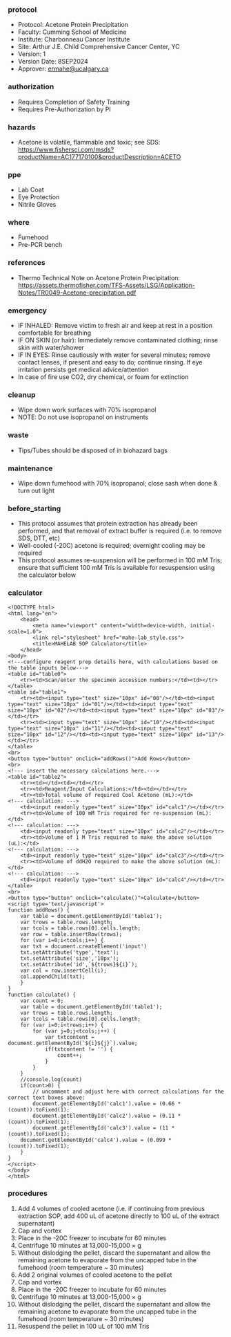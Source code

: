 
### protocol
- Protocol: Acetone Protein Precipitation
- Faculty: Cumming School of Medicine
- Institute: Charbonneau Cancer Institute
- Site: Arthur J.E. Child Comprehensive Cancer Center, YC
- Version: 1
- Version Date: 8SEP2024
- Approver: ermahe@ucalgary.ca

### authorization
- Requires Completion of Safety Training
- Requires Pre-Authorization by PI

### hazards
- Acetone is volatile, flammable and toxic; see SDS: https://www.fishersci.com/msds?productName=AC177170100&productDescription=ACETO

### ppe
- Lab Coat
- Eye Protection
- Nitrile Gloves

### where
- Fumehood
- Pre-PCR bench

### references
- Thermo Technical Note on Acetone Protein Precipitation: https://assets.thermofisher.com/TFS-Assets/LSG/Application-Notes/TR0049-Acetone-precipitation.pdf 

### emergency
- IF INHALED: Remove victim to fresh air and keep at rest in a position comfortable for breathing
- IF ON SKIN (or hair): Immediately remove contaminated clothing; rinse skin with water/shower
- IF IN EYES: Rinse cautiously with water for several minutes; remove contact lenses, if present and easy to do; continue rinsing. If eye irritation persists get medical advice/attention
- In case of fire use CO2, dry chemical, or foam for extinction

### cleanup
- Wipe down work surfaces with 70% isopropanol
- NOTE: Do not use isopropanol on instruments

### waste
- Tips/Tubes should be disposed of in biohazard bags

### maintenance
- Wipe down fumehood with 70% isopropanol; close sash when done & turn out light

### before_starting
- This protocol assumes that protein extraction has already been performed, and that removal of extract buffer is required (i.e. to remove SDS, DTT, etc)
- Well-cooled (-20C) acetone is required; overnight cooling may be required
- This protocol assumes re-suspension will be performed in 100 mM Tris; ensure that sufficient 100 mM Tris is available for resuspension using the calculator below

### calculator
~~~~
<!DOCTYPE html>
<html lang="en">
	<head>
		<meta name="viewport" content="width=device-width, initial-scale=1.0">
		<link rel="stylesheet" href="mahe-lab_style.css">
		<title>MAHELAB SOP Calculator</title>
	</head>
<body>
<!---configure reagent prep details here, with calculations based on the table inputs below--->
<table id="table0">
	<tr><td>Scan/enter the specimen accession numbers:</td><td></tr>
</table>
<table id="table1">
	<tr><td><input type="text" size="10px" id="00"/></td><td><input type="text" size="10px" id="01"/></td><td><input type="text" size="10px" id="02"/></td><td><input type="text" size="10px" id="03"/></td></tr>
	<tr><td><input type="text" size="10px" id="10"/></td><td><input type="text" size="10px" id="11"/></td><td><input type="text" size="10px" id="12"/></td><td><input type="text" size="10px" id="13"/></td></tr>
</table>
<br>
<button type="button" onclick="addRows()">Add Rows</button>
<br>
<!--- insert the necessary calculations here.--->
<table id="table2">
	<tr><td></td><td></td></tr>
	<tr><td>Reagent/Input Calculations:</td><td></td></tr>
	<tr><td>Total volume of required Cool Acetone (mL):</td>
<!--- calculation: --->
	<td><input readonly type="text" size="10px" id="calc1"/></td></tr>
	<tr><td>Volume of 100 mM Tris required for re-suspension (mL):</td>
<!--- calculation: --->
	<td><input readonly type="text" size="10px" id="calc2"/></td></tr>
	<tr><td>Volume of 1 M Tris required to make the above solution (uL):</td>
<!--- calculation: --->
	<td><input readonly type="text" size="10px" id="calc3"/></td></tr>
	<tr><td>Volume of ddH2O required to make the above solution (mL):</td>
<!--- calculation: --->
	<td><input readonly type="text" size="10px" id="calc4"/></td></tr>
</table>
<br>
<button type="button" onclick="calculate()">Calculate</button>
<script type='text/javascript'>
function addRows() {
    var table = document.getElementById('table1');
    var trows = table.rows.length;
    var tcols = table.rows[0].cells.length;
    var row = table.insertRow(trows);
    for (var i=0;i<tcols;i++) {
	var txt = document.createElement('input')
	txt.setAttribute('type','text');
	txt.setAttribute('size','10px');
	txt.setAttribute('id',`${trows}${i}`);
	var col = row.insertCell(i);
	col.appendChild(txt);
    }
}	
function calculate() {
    var count = 0;
    var table = document.getElementById('table1');
    var trows = table.rows.length;
    var tcols = table.rows[0].cells.length;
    for (var i=0;i<trows;i++) {
        for (var j=0;j<tcols;j++) {
            var txtcontent = document.getElementById(`${i}${j}`).value;
            if(txtcontent != '') {
                count++;
            }
        }
    }
    //console.log(count)
    if(count>0) {
        // uncomment and adjust here with correct calculations for the correct text boxes above:
        document.getElementById('calc1').value = (0.66 * (count)).toFixed(1);
        document.getElementById('calc2').value = (0.11 * (count)).toFixed(1);
        document.getElementById('calc3').value = (11 * (count)).toFixed(1);
	document.getElementById('calc4').value = (0.099 * (count)).toFixed(1);
    }
}
</script>
</body>
</html>
~~~~
### procedures
1. Add 4 volumes of cooled acetone (i.e. if continuing from previous extraction SOP, add 400 uL of acetone directly to 100 uL of the extract supernatant)
2. Cap and vortex
3. Place in the -20C freezer to incubate for 60 minutes
4. Centrifuge 10 minutes at 13,000-15,000 × g
5. Without dislodging the pellet, discard the supernatant and allow the remaining acetone to evaporate from the uncapped tube in the fumehood (room temperature ~ 30 minutes)
6. Add 2 original volumes of cooled acetone to the pellet
7. Cap and vortex
8. Place in the -20C freezer to incubate for 60 minutes
9. Centrifuge 10 minutes at 13,000-15,000 × g
10. Without dislodging the pellet, discard the supernatant and allow the remaining acetone to evaporate from the uncapped tube in the fumehood (room temperature ~ 30 minutes)
11. Resuspend the pellet in 100 uL of 100 mM Tris

